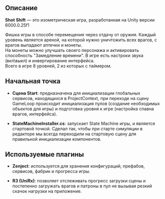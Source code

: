 ## Описание

**Shot Shift** — это изометрическая игра, разработанная на Unity версии 6000.0.25f1 

Фишка игры в способе перемещения через отдачу от оружия. Каждый уровень является ареной, на которой нужно уничтожить всех врагов, с врагов выпадают аптечки и монеты.  
На монеты можно улучшать своего персонажа и активировать способность "Замедление времени". В игре есть настроки звука (вкл\выкл) и инвертирование интерфейса.  
Всего в игре 8 уровней, 2 из которых с таймером.

## Начальная точка

- **Сцена Start**: предназначена для инициализации глобальных сервисов, находящихся в ProjectContext, при переходе на сцену GameLoop происходит инициализация пулов (создание необходимых объектов для игры) и подготовка уровня к игре (настройка спавна врагов, интерфейса).
  
- **StateMachineInstaller.cs**: запускает State Machine игры, и является стартовой точкой. Сделал так, чтобы при старте симуляции в редакторе мы всегда переходили на стартовую сцену для правильной инициализации компонентов. 

## Используемые плагины

- **Zenject**: используется для хранения конфигураций, префабов, сервисов, фабрик и прогресса игры.
  
- **R3 (UniRx)**: позволяет отслеживать прогресс загрузки сцены и постепенно загружать врагов и патроны в пул не вызывая резкий скачок нагрузки на приложение.
